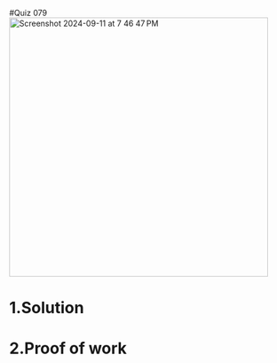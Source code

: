 #Quiz 079
<img width="466" alt="Screenshot 2024-09-11 at 7 46 47 PM" src="https://github.com/user-attachments/assets/99e739c0-997e-4d56-9320-2b9a560d5cca">





# 1.Solution


# 2.Proof of work
